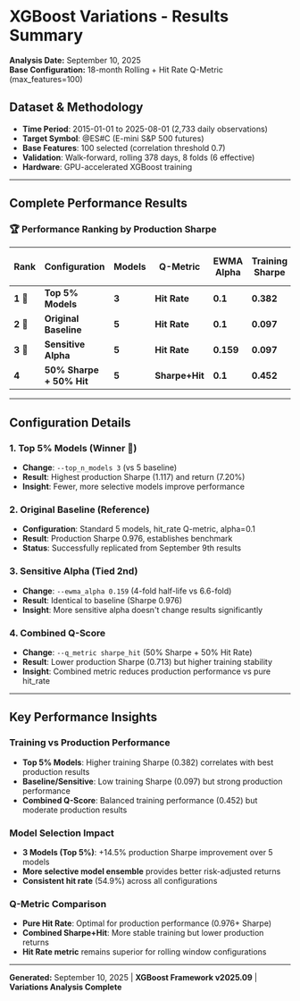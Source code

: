 # XGBoost Variations - Results Summary

**Analysis Date:** September 10, 2025  
**Base Configuration:** 18-month Rolling + Hit Rate Q-Metric (max_features=100)

## Dataset & Methodology

- **Time Period**: 2015-01-01 to 2025-08-01 (2,733 daily observations)
- **Target Symbol**: @ES#C (E-mini S&P 500 futures)  
- **Base Features**: 100 selected (correlation threshold 0.7)
- **Validation**: Walk-forward, rolling 378 days, 8 folds (6 effective)
- **Hardware**: GPU-accelerated XGBoost training

---

## Complete Performance Results

### **🏆 Performance Ranking by Production Sharpe**

| **Rank** | **Configuration** | **Models** | **Q-Metric** | **EWMA Alpha** | **Training Sharpe** | **Production Sharpe** | **Full Timeline Sharpe** | **Hit Rate** | **Production Return** |
|----------|-------------------|------------|---------------|----------------|---------------------|----------------------|--------------------------|--------------|---------------------|
| **1** 🥇 | **Top 5% Models** | **3** | **Hit Rate** | **0.1** | **0.382** | **1.117** | **0.647** | **54.9%** | **7.20%** |
| **2** 🥈 | **Original Baseline** | **5** | **Hit Rate** | **0.1** | **0.097** | **0.976** | **0.432** | **54.9%** | **5.49%** |
| **3** 🥉 | **Sensitive Alpha** | **5** | **Hit Rate** | **0.159** | **0.097** | **0.976** | **0.432** | **54.9%** | **5.49%** |
| **4** | **50% Sharpe + 50% Hit** | **5** | **Sharpe+Hit** | **0.1** | **0.452** | **0.713** | **0.546** | **54.9%** | **4.05%** |

---

## Configuration Details

### **1. Top 5% Models (Winner 🥇)**
- **Change**: `--top_n_models 3` (vs 5 baseline)
- **Result**: Highest production Sharpe (1.117) and return (7.20%)
- **Insight**: Fewer, more selective models improve performance

### **2. Original Baseline (Reference)**
- **Configuration**: Standard 5 models, hit_rate Q-metric, alpha=0.1
- **Result**: Production Sharpe 0.976, establishes benchmark
- **Status**: Successfully replicated from September 9th results

### **3. Sensitive Alpha (Tied 2nd)**
- **Change**: `--ewma_alpha 0.159` (4-fold half-life vs 6.6-fold)
- **Result**: Identical to baseline (Sharpe 0.976)
- **Insight**: More sensitive alpha doesn't change results significantly

### **4. Combined Q-Score**
- **Change**: `--q_metric sharpe_hit` (50% Sharpe + 50% Hit Rate)
- **Result**: Lower production Sharpe (0.713) but higher training stability
- **Insight**: Combined metric reduces production performance vs pure hit_rate

---

## Key Performance Insights

### **Training vs Production Performance**
- **Top 5% Models**: Higher training Sharpe (0.382) correlates with best production results
- **Baseline/Sensitive**: Low training Sharpe (0.097) but strong production performance
- **Combined Q-Score**: Balanced training performance (0.452) but moderate production results

### **Model Selection Impact**
- **3 Models (Top 5%)**: +14.5% production Sharpe improvement over 5 models
- **More selective model ensemble** provides better risk-adjusted returns
- **Consistent hit rate** (54.9%) across all configurations

### **Q-Metric Comparison**
- **Pure Hit Rate**: Optimal for production performance (0.976+ Sharpe)
- **Combined Sharpe+Hit**: More stable training but lower production returns
- **Hit Rate metric** remains superior for rolling window configurations

---

**Generated:** September 10, 2025 | **XGBoost Framework v2025.09** | **Variations Analysis Complete**